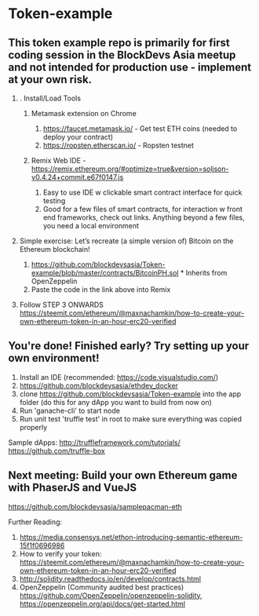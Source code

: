# Token-example

## This token example repo is primarily for first coding session in the BlockDevs Asia meetup and not intended for production use - implement at your own risk. 

1. . Install/Load Tools
    1. Metamask extension on Chrome
        1. https://faucet.metamask.io/    - Get test ETH coins (needed to deploy your contract)
        2. https://ropsten.etherscan.io/  - Ropsten testnet

    2. Remix Web IDE - https://remix.ethereum.org/#optimize=true&version=soljson-v0.4.24+commit.e67f0147.js 
        1. Easy to use IDE w clickable smart contract interface for quick testing
        2. Good for a few files of smart contracts, for interaction w front end frameworks, check out links. Anything beyond a few files, you need a local environment

2. Simple exercise: Let’s recreate (a simple version of) Bitcoin on the Ethereum blockchain!
    1. https://github.com/blockdevsasia/Token-example/blob/master/contracts/BitcoinPH.sol * Inherits from OpenZeppelin 
    2. Paste the code in the link above into Remix

3. Follow STEP 3 ONWARDS https://steemit.com/ethereum/@maxnachamkin/how-to-create-your-own-ethereum-token-in-an-hour-erc20-verified 


## You're done! Finished early? Try setting up your own environment!
1. Install an IDE (recommended: https://code.visualstudio.com/)
2. https://github.com/blockdevsasia/ethdev_docker 
2. clone https://github.com/blockdevsasia/Token-example into the app folder (do this for any dApp you want to build from now on)
3. Run 'ganache-cli' to start node
4. Run unit test 'truffle test' in root to make sure everything was copied properly

Sample dApps:
http://truffleframework.com/tutorials/ 
https://github.com/truffle-box 


## Next meeting: Build your own Ethereum game with PhaserJS and VueJS
https://github.com/blockdevsasia/samplepacman-eth 

Further Reading:
1. https://media.consensys.net/ethon-introducing-semantic-ethereum-15f1f0696986
2. How to verify your token: https://steemit.com/ethereum/@maxnachamkin/how-to-create-your-own-ethereum-token-in-an-hour-erc20-verified
3. http://solidity.readthedocs.io/en/develop/contracts.html
4. OpenZeppelin (Community audited best practices) https://github.com/OpenZeppelin/openzeppelin-solidity, https://openzeppelin.org/api/docs/get-started.html 
